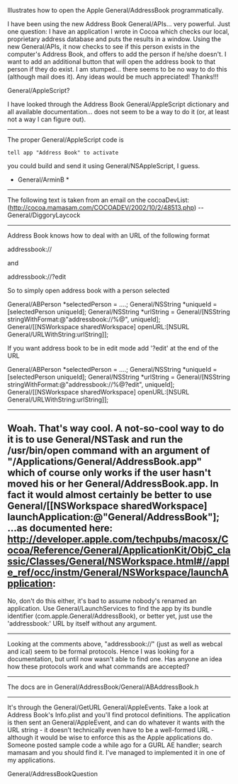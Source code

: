 Illustrates how to open the Apple General/AddressBook programmatically.

I have been using the new Address Book General/APIs... very powerful. Just one question: I have an application I wrote in Cocoa which checks our local, proprietary address database and puts the results in a window. Using the new General/APIs, it now checks to see if this person exists in the computer's Address Book, and offers to add the person if he/she doesn't. I want to add an additional button that will open the address book to that person if they do exist. I am stumped... there seems to be no way to do this (although mail does it). Any ideas would be much appreciated! Thanks!!!

General/AppleScript?

I have looked through the Address Book General/AppleScript dictionary and all available documentation... does not seem to be a way to do it (or, at least not a way I can figure out).

----

The proper General/AppleScript code is

    tell app "Address Book" to activate 

you could build and send it using General/NSAppleScript, I guess.

* General/ArminB *

----

The following text is taken from an email on the cocoaDevList: (http://cocoa.mamasam.com/COCOADEV/2002/10/2/48513.php) -- General/DiggoryLaycock

----
Address Book knows how to deal with an URL of the following format
    
addressbook://<unique id of  a person>
 
and
    
addressbook://<unique id of  a person>?edit
 

So to simply open address book with a person selected

    
General/ABPerson *selectedPerson = ....;
General/NSString *uniqueId = [selectedPerson uniqueId];
General/NSString *urlString = General/[NSString stringWithFormat:@"addressbook://%@", uniqueId];
General/[[NSWorkspace sharedWorkspace] openURL:[NSURL General/URLWithString:urlString]];
 

If you want address book to be in edit mode add '?edit' at the end of
the URL

    
General/ABPerson *selectedPerson = ....;
General/NSString *uniqueId = [selectedPerson uniqueId];
General/NSString *urlString = General/[NSString
stringWithFormat:@"addressbook://%@?edit", uniqueId];
General/[[NSWorkspace sharedWorkspace] openURL:[NSURL General/URLWithString:urlString]];


 

----
Woah. That's way cool. A not-so-cool way to do it is to use General/NSTask and run the /usr/bin/open command with an argument of "/Applications/General/AddressBook.app" which of course only works if the user hasn't moved his or her General/AddressBook.app. In fact it would almost certainly be better to use
    General/[[NSWorkspace sharedWorkspace] launchApplication:@"General/AddressBook"];
...as documented here: http://developer.apple.com/techpubs/macosx/Cocoa/Reference/General/ApplicationKit/ObjC_classic/Classes/General/NSWorkspace.html#//apple_ref/occ/instm/General/NSWorkspace/launchApplication:
----
No, don't do this either, it's bad to assume nobody's renamed an application. Use General/LaunchServices to find the app by its bundle identifier (com.apple.General/AddressBook), or better yet, just use the 'addressbook:' URL by itself without any argument.

----

Looking at the comments above, "addressbook://" (just as well as webcal and ical) seem to be formal protocols. Hence I was looking for a documentation, but until now wasn't able to find one. Has anyone an idea how these protocols work and what commands are accepted?

----

The docs are in General/AddressBook/General/ABAddressBook.h

----

It's through the General/GetURL General/AppleEvents. Take a look at Address Book's Info.plist and you'll find protocol definitions. The application is then sent an General/AppleEvent, and can do whatever it wants with the URL string - it doesn't technically even have to be a well-formed URL - although it would be wise to enforce this as the Apple applications do. Someone posted sample code a while ago for a GURL AE handler; search mamasam and you should find it. I've managed to implemented it in one of my applications. 

General/AddressBookQuestion